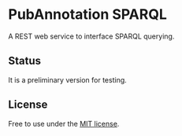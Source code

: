 PubAnnotation SPARQL
====================
A REST web service to interface SPARQL querying.

Status
------
It is a preliminary version for testing.


License
-------
Free to use under the [MIT license](http://opensource.org/licenses/MIT).
